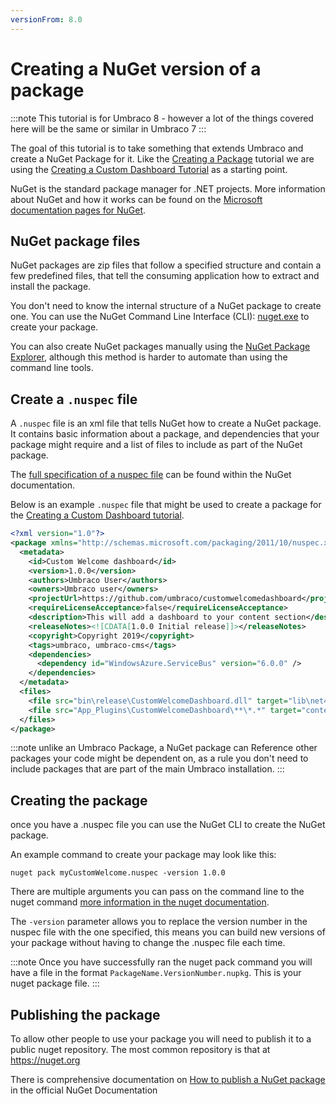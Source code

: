 ```yaml
---
versionFrom: 8.0
---
```


# Creating a NuGet version of a package

:::note
This tutorial is for Umbraco 8 - however a lot of the things covered here will be the same or similar in Umbraco 7
:::

The goal of this tutorial is to take something that extends Umbraco and create a NuGet Package for it. Like the [Creating a Package](../Creating-a-Package/index.md) tutorial we are using the [Creating a Custom Dashboard Tutorial](../../../Tutorials/Creating-a-Custom-Dashboard/index.md) as a starting point.

NuGet is the standard package manager for .NET projects. More information about NuGet and how it works can be found on the [Microsoft documentation pages for NuGet](https://docs.microsoft.com/en-us/nuget/what-is-nuget).

## NuGet package files

NuGet packages are zip files that follow a specified structure and contain a few predefined files, that tell the consuming application how to extract and install the package. 

You don't need to know the internal structure of a NuGet package to create one. You can use the NuGet Command Line Interface (CLI): [nuget.exe](https://www.nuget.org/downloads) to create your package.

You can also create NuGet packages manually using the [NuGet Package Explorer](https://github.com/NuGetPackageExplorer/NuGetPackageExplorer), although this method is harder to automate than using the command line tools. 

## Create a `.nuspec` file

A `.nuspec` file is an xml file that tells NuGet how to create a NuGet package. It contains basic information about a package, and dependencies that your package might require and a list of files to include as part of the NuGet package.

The [full specification of a nuspec file](https://docs.microsoft.com/en-us/nuget/reference/nuspec) can be found within the NuGet documentation. 

Below is an example `.nuspec` file that might be used to create a package for the [Creating a Custom Dashboard tutorial](../../../Tutorials/Creating-a-Custom-Dashboard/index.md). 

```xml
<?xml version="1.0"?>
<package xmlns="http://schemas.microsoft.com/packaging/2011/10/nuspec.xsd">
  <metadata>
    <id>Custom Welcome dashboard</id>
    <version>1.0.0</version>
    <authors>Umbraco User</authors>
    <owners>Umbraco user</owners>
    <projectUrl>https://github.com/umbraco/customwelcomedashboard</projectUrl>
    <requireLicenseAcceptance>false</requireLicenseAcceptance>
    <description>This will add a dashboard to your content section</description>
    <releaseNotes><![CDATA[1.0.0 Initial release]]></releaseNotes>
    <copyright>Copyright 2019</copyright>
    <tags>umbraco, umbraco-cms</tags>
    <dependencies>
      <dependency id="WindowsAzure.ServiceBus" version="6.0.0" />
    </dependencies>
  </metadata>
  <files>
    <file src="bin\release\CustomWelcomeDashboard.dll" target="lib\net462" />
    <file src="App_Plugins\CustomWelcomeDashboard\**\*.*" target="content\App_Plugins\CustomWelcomeDashboard" />
  </files>
</package>
```

:::note 
unlike an Umbraco Package, a NuGet package can Reference other packages your code might be dependent on, as a rule you don't need to include packages that are part of the main Umbraco installation.
:::

## Creating the package 
once you have a .nuspec file you can use the NuGet CLI to create the NuGet package. 

An example command to create your package may look like this:
```
nuget pack myCustomWelcome.nuspec -version 1.0.0 
```

There are multiple arguments you can pass on the command line to the nuget command [more information in the nuget documentation](https://docs.microsoft.com/en-us/nuget/reference/nuget-exe-cli-reference). 

The `-version` parameter allows you to replace the version number in the nuspec file with the one specified, this means you can build new versions of your package without having to change the .nuspec file each time.

:::note
Once you have successfully ran the nuget pack command you will have a file in the format `PackageName.VersionNumber.nupkg`. This is your nuget package file. 
:::

## Publishing the package 
To allow other people to use your package you will need to publish it to a public nuget repository. The most common repository is that at https://nuget.org

There is comprehensive documentation on [How to publish a NuGet package](https://docs.microsoft.com/en-us/nuget/nuget-org/publish-a-package) in the official NuGet Documentation
